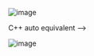 ![image](https://github.com/user-attachments/assets/e3ba0557-ff06-49c9-b1b3-1269fbcc67e7)

C++ auto equivalent -->

![image](https://github.com/user-attachments/assets/f411ffe4-368b-494c-a95f-585dea4255a5)
